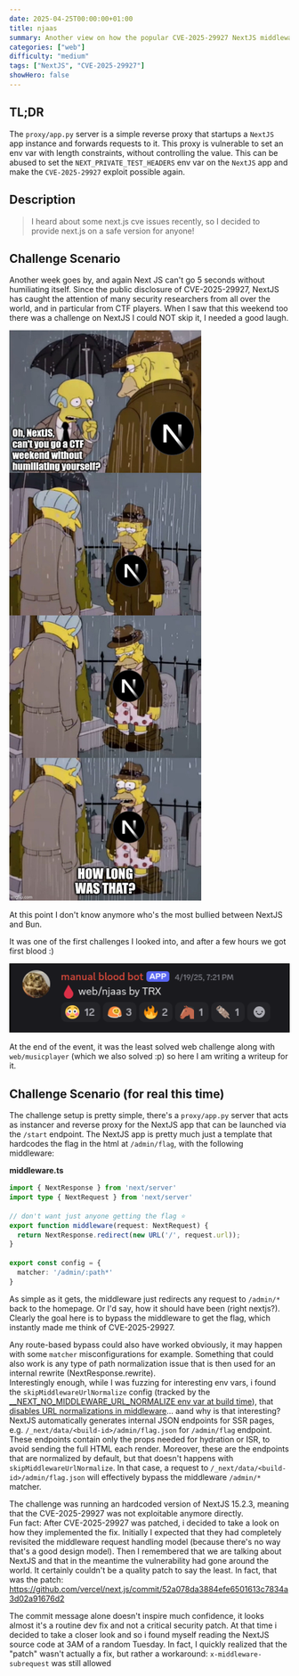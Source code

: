 ```yaml
---
date: 2025-04-25T00:00:00+01:00
title: njaas
summary: Another view on how the popular CVE-2025-29927 NextJS middleware bypass could still be exploited.
categories: ["web"]
difficulty: "medium"
tags: ["NextJS", "CVE-2025-29927"]
showHero: false
---
```



## TL;DR
The `proxy/app.py` server is a simple reverse proxy that startups a `NextJS` app instance and forwards requests to it. This proxy is vulnerable to set an env var with length constraints, without controlling the value. This can be abused to set the `NEXT_PRIVATE_TEST_HEADERS` env var on the `NextJS` app and make the `CVE-2025-29927` exploit possible again.


## Description
> I heard about some next.js cve issues recently, so I decided to provide next.js on a safe version for anyone!


## Challenge Scenario
Another week goes by, and again Next JS can't go 5 seconds without humiliating itself. Since the public disclosure of CVE-2025-29927, NextJS has caught the attention of many security researchers from all over the world, and in particular from CTF players. When I saw that this weekend too there was a challenge on NextJS I could NOT skip it, I needed a good laugh.  

![NextJS meme](./img/nextjs-meme.jpg)

At this point I don't know anymore who's the most bullied between NextJS and Bun.  

It was one of the first challenges I looked into, and after a few hours we got first blood :)  

![njaas first blood](./img/njaas-firstblood.png)

At the end of the event, it was the least solved web challenge along with `web/musicplayer` (which we also solved :p) so here I am writing a writeup for it.

## Challenge Scenario (for real this time)
The challenge setup is pretty simple, there's a `proxy/app.py` server that acts as instancer and reverse proxy for the NextJS app that can be launched via the `/start` endpoint. The NextJS app is pretty much just a template that hardcodes the flag in the html at `/admin/flag`, with the following middleware:

**middleware.ts**
```ts
import { NextResponse } from 'next/server'
import type { NextRequest } from 'next/server'

// don't want just anyone getting the flag ⭐️
export function middleware(request: NextRequest) {
  return NextResponse.redirect(new URL('/', request.url));
}

export const config = {
  matcher: '/admin/:path*'
}
```

As simple as it gets, the middleware just redirects any request to `/admin/*` back to the homepage. Or I'd say, how it should have been (right nextjs?). Clearly the goal here is to bypass the middleware to get the flag, which instantly made me think of CVE-2025-29927. 

Any route-based bypass could also have worked obviously, it may happen with some `matcher` misconfigurations for example. Something that could also work is any type of path normalization issue that is then used for an internal rewrite (NextResponse.rewrite).  
Interestingly enough, while I was fuzzing for interesting env vars, i found the `skipMiddlewareUrlNormalize` config (tracked by the [__NEXT_NO_MIDDLEWARE_URL_NORMALIZE env var at build time](https://github.com/vercel/next.js/blob/f0f0e4bf5aa67bfed0b7bbf87a2ebe75b02a54bb/packages/next/src/build/webpack/plugins/define-env-plugin.ts#L234-L235)), that [disables URL normalizations in middleware](https://nextjs.org/docs/app/building-your-application/routing/middleware#advanced-middleware-flags)... aand why is that interesting? NextJS automatically generates internal JSON endpoints for SSR pages, e.g. `/_next/data/<build-id>/admin/flag.json` for `/admin/flag` endpoint. These endpoints contain only the props needed for hydration or ISR, to avoid sending the full HTML each render. Moreover, these are the endpoints that are normalized by default, but that doesn't happens with `skipMiddlewareUrlNormalize`. In that case, a request to `/_next/data/<build-id>/admin/flag.json` will effectively bypass the middleware `/admin/*` matcher.

The challenge was running an hardcoded version of NextJS 15.2.3, meaning that the CVE-2025-29927 was not exploitable anymore directly.  
Fun fact: After CVE-2025-29927 was patched, i decided to take a look on how they implemented the fix. Initially I expected that they had completely revisited the middleware request handling model (because there's no way that's a good design model). Then I remembered that we are talking about NextJS and that in the meantime the vulnerability had gone around the world. It certainly couldn't be a quality patch to say the least.
In fact, that was the patch: https://github.com/vercel/next.js/commit/52a078da3884efe6501613c7834a3d02a91676d2

The commit message alone doesn't inspire much confidence, it looks almost it's a routine dev fix and not a critical security patch. At that time i decided to take a closer look and so i found myself reading the NextJS source code at 3AM of a random Tuesday. In fact, I quickly realized that the "patch" wasn't actually a fix, but rather a workaround: `x-middleware-subrequest` was still allowed 